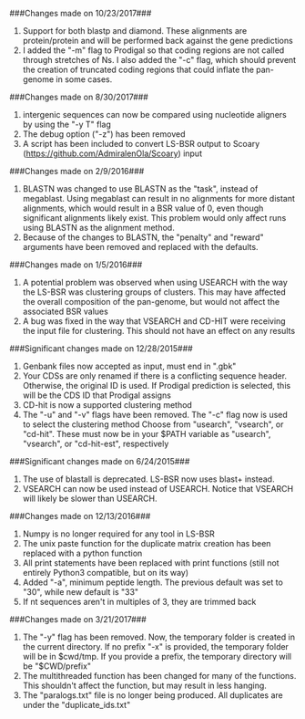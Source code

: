 ###Changes made on 10/23/2017###
1. Support for both blastp and diamond. These alignments are protein/protein and will be performed back against the gene predictions
2. I added the "-m" flag to Prodigal so that coding regions are not called through stretches of Ns. I also added the "-c" flag, which should prevent the creation of truncated coding regions that could inflate the pan-genome in some cases.

###Changes made on 8/30/2017###
1. intergenic sequences can now be compared using nucleotide aligners by using the "-y T" flag
2. The debug option ("-z") has been removed
3. A script has been included to convert LS-BSR output to Scoary (https://github.com/AdmiralenOla/Scoary) input

###Changes made on 2/9/2016###
1. BLASTN was changed to use BLASTN as the "task", instead of megablast. Using megablast can result in no alignments for more distant alignments, which would result in a BSR value of 0, even though significant alignments likely exist. This problem would only affect runs using BLASTN as the alignment method.
2. Because of the changes to BLASTN, the "penalty" and "reward" arguments have been removed and replaced with the defaults.


###Changes made on 1/5/2016###
1. A potential problem was observed when using USEARCH with the way the LS-BSR was clustering groups of clusters.
   This may have affected the overall composition of the pan-genome, but would not affect the associated BSR values
2. A bug was fixed in the way that VSEARCH and CD-HIT were receiving the input file for clustering. This should
   not have an effect on any results

###Significant changes made on 12/28/2015###
1. Genbank files now accepted as input, must end in ".gbk"
2. Your CDSs are only renamed if there is a conflicting sequence header. Otherwise,
   the original ID is used. If Prodigal prediction is selected, this will be the CDS ID that Prodigal assigns
3. CD-hit is now a supported clustering method
4. The "-u" and "-v" flags have been removed. The "-c" flag now is used to select the clustering method
   Choose from "usearch", "vsearch", or "cd-hit". These must now be in your $PATH variable as "usearch", "vsearch",
   or "cd-hit-est", respectively


###Significant changes made on 6/24/2015###

1. The use of blastall is deprecated. LS-BSR now uses blast+ instead.
2. VSEARCH can now be used instead of USEARCH. Notice that VSEARCH will likely be slower than USEARCH.

###Changes made on 12/13/2016###

1. Numpy is no longer required for any tool in LS-BSR
2. The unix paste function for the duplicate matrix creation has been replaced with a python function
3. All print statements have been replaced with print functions (still not entirely Python3 compatible, but on its way)
4. Added "-a", minimum peptide length. The previous default was set to "30", while new default is "33"
5. If nt sequences aren't in multiples of 3, they are trimmed back

###Changes made on 3/21/2017###

1. The "-y" flag has been removed. Now, the temporary folder is created in the current directory. If no prefix "-x" is provided,
   the temporary folder will be in $cwd/tmp. If you provide a prefix, the temporary directory will be "$CWD/prefix"
2. The multithreaded function has been changed for many of the functions. This shouldn't affect the function, but may result in less hanging.
3. The "paralogs.txt" file is no longer being produced. All duplicates are under the "duplicate_ids.txt"


